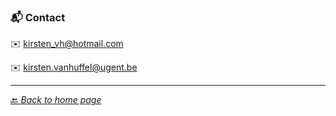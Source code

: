 ### 📬 Contact

✉️ kirsten_vh@hotmail.com

✉️ kirsten.vanhuffel@ugent.be

---------------------------
 
[🔙 *Back to home page*](https://kirstvh.github.io)
 
